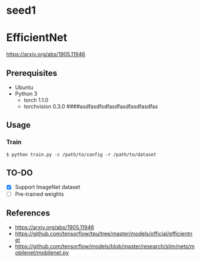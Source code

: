 # seed1
# EfficientNet

https://arxiv.org/abs/1905.11946

## Prerequisites

- Ubuntu
- Python 3
  - torch 1.1.0
  - torchvision 0.3.0
####asdfasdfsdfasdfasdfasdfasdfas
## Usage

### Train

```shell
$ python train.py -c /path/to/config -r /path/to/dataset
```

## TO-DO

- [x] Support ImageNet dataset
- [ ] Pre-trained weights

## References

- https://arxiv.org/abs/1905.11946
- https://github.com/tensorflow/tpu/tree/master/models/official/efficientnet
- https://github.com/tensorflow/models/blob/master/research/slim/nets/mobilenet/mobilenet.py
